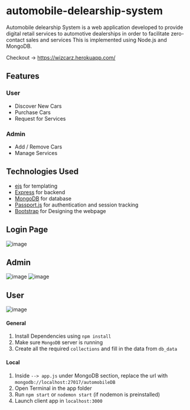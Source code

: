 # automobile-delearship-system

Automobile delearship System is a web application developed to provide digital retail services to automotive dealerships in order to facilitate zero-contact sales and services This is implemented using Node.js and MongoDB.

Checkout -> https://wizcarz.herokuapp.com/

## Features
### User
- Discover New Cars
- Purchase Cars
- Request for Services
### Admin
- Add / Remove Cars
- Manage Services


## Technologies Used

- [ejs](https://ejs.co/) for templating
- [Express](https://expressjs.com/) for backend
- [MongoDB](https://www.mongodb.com/) for database
- [Passport.js](http://www.passportjs.org/) for authentication and session tracking
- [Bootstrap](https://getbootstrap.com/docs/4.0/getting-started/introduction/) for Designing the webpage

## Login Page
![image](https://user-images.githubusercontent.com/68941801/132941384-e9289829-9838-48fc-bffc-9cfa58bbc4c0.png)

## Admin 
![image](https://user-images.githubusercontent.com/68941801/132941402-3ec7e6f8-283e-4017-b148-f28b88a5f27e.png)
![image](https://user-images.githubusercontent.com/68941801/132941405-02f9932f-7d90-4435-9f4f-88ba54574562.png)

## User
![image](https://user-images.githubusercontent.com/68941801/132941426-af7ff2ce-546b-431a-be3b-5b8dfb3c7ed6.png)

#### General
1. Install Dependencies using `npm install`
2. Make sure `MongoDB` server is running
3. Create all the required `collections` and fill in the data from `db_data`


#### Local
1. Inside  `--> app.js` under MongoDB section, replace the url with `mongodb://localhost:27017/automobileDB`
2. Open Terminal in the app folder
3. Run `npm start` or `nodemon start` (if nodemon is preinstalled)
4. Launch client app in `localhost:3000`


